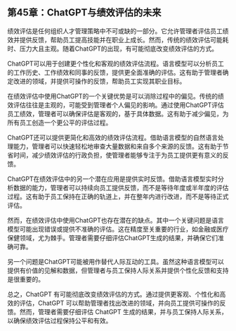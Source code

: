 ## 第45章：ChatGPT与绩效评估的未来

绩效评估是任何组织人才管理策略中不可或缺的一部分。它允许管理者评估员工绩效并提供反馈，帮助员工提高技能并在职业上成长。然而，传统的绩效评估可能耗时、压力大且主观。随着ChatGPT的出现，有可能彻底改变绩效评估的方式。

ChatGPT可以用于创建更个性化和客观的绩效评估流程。语言模型可以分析员工的工作历史、工作绩效和同事的反馈，提供更全面准确的评估。这有助于管理者确定改进的领域，并提供可操作的反馈，帮助员工实现其职业目标。

在绩效评估中使用ChatGPT的一个关键优势是可以消除过程中的偏见。传统的绩效评估往往是主观的，可能受到管理者个人偏见的影响。通过使用ChatGPT评估员工绩效，管理者可以确保评估是客观的，基于具体数据。这有助于减少偏见，为所有员工创造一个更公平的评估过程。

ChatGPT还可以提供更简化和高效的绩效评估流程。借助语言模型的自然语言处理能力，管理者可以快速轻松地审查大量数据和来自多个来源的反馈。这有助于节省时间，减少绩效评估的行政负担，使管理者能够专注于为员工提供更有意义的反馈。

ChatGPT在绩效评估中的另一个潜在应用是提供实时反馈。借助语言模型实时分析数据的能力，管理者可以持续向员工提供反馈，而不是等待年度或半年度的评估过程。这有助于员工保持在正确的轨道上，并在整年内进行改进，而不是等待正式评估。

然而，在绩效评估中使用ChatGPT也存在潜在的缺点。其中一个关键问题是语言模型可能出现错误或提供不准确的评估。这在精度至关重要的行业，如金融或医疗保健领域，尤为棘手。管理者需要仔细评估ChatGPT生成的结果，并确保它们准确可靠。

另一个问题是ChatGPT可能被用作替代人际互动的工具。虽然这种语言模型可以提供有价值的见解和数据，但管理者与员工保持人际关系并提供个性化反馈和支持是很重要的。

总之，ChatGPT 有可能彻底改变绩效评估的方式。通过提供更客观、个性化和高效的评估，ChatGPT 可以帮助管理者找出改进的领域，并向员工提供可操作的反馈。然而，管理者需要仔细评估 ChatGPT 生成的结果，并与员工保持人际关系，以确保绩效评估过程保持公平和有效。
